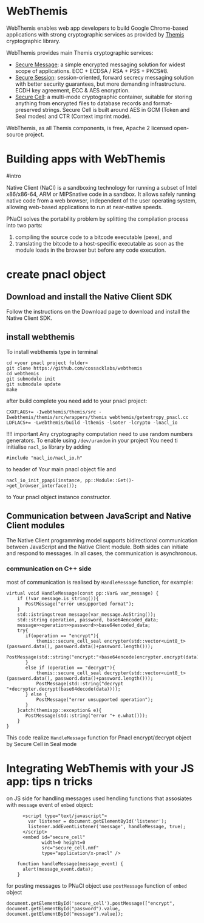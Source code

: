 # WebThemis

WebThemis enables web app developers to build Google Chrome-based applications with strong cryptographic services as provided by [Themis](https://www.github.com/cossacklabs/themis) cryptographic library.

WebThemis provides main Themis cryptographic services: 
* [Secure Message](https://github.com/cossacklabs/themis/wiki/3.3.1-Secure-Message): a simple encrypted messaging solution  for widest scope of applications. ECC + ECDSA / RSA + PSS + PKCS#8.
* [Secure Session](https://github.com/cossacklabs/themis/wiki/3.3.2-Secure-Session): session-oriented, forward secrecy messaging solution with better security guarantees, but more demanding infrastructure. ECDH key agreement, ECC & AES encryption.
* [Secure Cell](https://github.com/cossacklabs/themis/wiki/3.3.3-Secure-Cell): a multi-mode cryptographic container, suitable for storing anything from encrypted files to database records and format-preserved strings. Secure Cell is built around AES in GCM (Token and Seal modes) and CTR (Context imprint mode).

WebThemis, as all Themis components, is free, Apache 2 licensed open-source project.

# Building apps with WebThemis


#intro

Native Client (NaCl) is a sandboxing technology for running a subset of Intel x86/x86-64, ARM or MIPSnative code in a sandbox. It allows safely running native code from a web browser, independent of the user operating system, allowing web-based applications to run at near-native speeds.

PNaCl solves the portability problem by splitting the compilation process into two parts:

1. compiling the source code to a bitcode executable (pexe), and
2. translating the bitcode to a host-specific executable as soon as the module loads in the browser but before any code execution.

# create pnacl object

## Download and install the Native Client SDK

Follow the instructions on the Download page to download and install the Native Client SDK.

## install webthemis

To install webthemis type in terminal
```
cd <your pnacl project folder>
git clone https://github.com/cossacklabs/webthemis
cd webthemis
git submodule init
git submodule update
make
```
after build complete you need add to your pnacl project:
```
CXXFLAGS+= -Iwebthemis/themis/src -Iwebthemis/themis/src/wrappers/themis webthemis/getentropy_pnacl.cc
LDFLACS+= -Lwebthemis/build -lthemis -lsoter -lcrypto -lnacl_io
```
!!!! important
Any cryptography computation need to use random numbers generators. To enable using `/dev/urandom` in your project You need ti initialise `nacl_io` library by adding
```
#include "nacl_io/nacl_io.h"
```
to header of Your main pnacl object file and
```
nacl_io_init_ppapi(instance, pp::Module::Get()->get_browser_interface()); 
```
to Your pnacl object instance constructor.

## Communication between JavaScript and Native Client modules

The Native Client programming model supports bidirectional communication between JavaScript and the Native Client module. Both sides can initiate and respond to messages. In all cases, the communication is asynchronous.

### communication on C++ side

most of communication is realised by `HandleMessage` function, for example:
```
virtual void HandleMessage(const pp::Var& var_message) {
    if (!var_message.is_string()){
       PostMessage("error unsupported format");
    }
    std::istringstream message(var_message.AsString());
    std::string operation, password, base64encoded_data;
    message>>operation>>password>>base64encoded_data;
    try{
       if(operation == "encrypt"){
           themis::secure_cell_seal encrypter(std::vector<uint8_t>(password.data(), password.data()+password.length()));
           PostMessage(std::string("encrypt:"+base64encode(encrypter.encrypt(data)));
       }
       else if (operation == "decrypt"){
           themis::secure_cell_seal decrypter(std::vector<uint8_t>(password.data(), password.data()+password.length()));
           PostMessage(std::string("decrypt "+decrypter.decrypt(base64decode(data))));
       } else {
           PostMessage("error unsupported operation");
       }
    }catch(themispp::exception& e){
       PostMessage(std::string("error "+ e.what()));
    }
}
```
This code realize `HandleMessage` function for Pnacl encrypt/decrypt object by Secure Cell in Seal mode

# Integrating WebThemis with your JS app: tips n tricks

on JS side for handling messages used hendling functions that assosiates with `message` event of `embed` object:
```
      <script type="text/javascript">
        var listener = document.getElementById('listener');
        listener.addEventListener('message', handleMessage, true);
      </script>
      <embed id="secure_cell"
             width=0 height=0
             src="secure_cell.nmf"
             type="application/x-pnacl" />

    function handleMessage(message_event) {
      alert(message_event.data);
    }
```
for posting messages to PNaCl object use `postMessage` function of `embed` object
```
document.getElementById('secure_cell').postMessage(["encrypt", document.getElementById("password").value, document.getElementById("message").value]);
```
